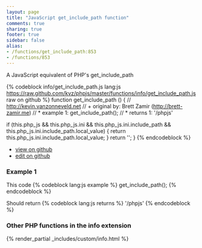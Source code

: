 ```yaml
---
layout: page
title: "JavaScript get_include_path function"
comments: true
sharing: true
footer: true
sidebar: false
alias:
- /functions/get_include_path:853
- /functions/853
---
```

<!-- Generated by Rakefile:build -->
A JavaScript equivalent of PHP's get_include_path

{% codeblock info/get_include_path.js lang:js https://raw.github.com/kvz/phpjs/master/functions/info/get_include_path.js raw on github %}
function get_include_path () {
  // http://kevin.vanzonneveld.net
  // +   original by: Brett Zamir (http://brett-zamir.me)
  // *     example 1: get_include_path();
  // *     returns 1: '/phpjs'

  if (this.php_js && this.php_js.ini && this.php_js.ini.include_path && this.php_js.ini.include_path.local_value) {
    return this.php_js.ini.include_path.local_value;
  }
  return '';
}
{% endcodeblock %}

 - [view on github](https://github.com/kvz/phpjs/blob/master/functions/info/get_include_path.js)
 - [edit on github](https://github.com/kvz/phpjs/edit/master/functions/info/get_include_path.js)

### Example 1
This code
{% codeblock lang:js example %}
get_include_path();
{% endcodeblock %}

Should return
{% codeblock lang:js returns %}
'/phpjs'
{% endcodeblock %}


### Other PHP functions in the info extension
{% render_partial _includes/custom/info.html %}
